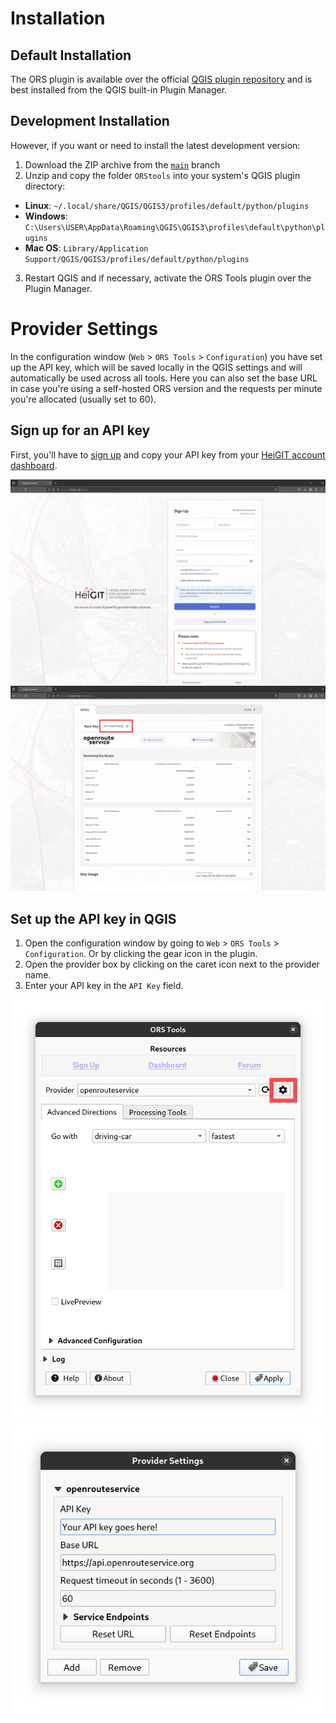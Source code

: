 # Installation

## Default Installation
The ORS plugin is available over the official [QGIS plugin repository](https://plugins.qgis.org/plugins/ORStools/) and is best installed from the QGIS built-in Plugin Manager.

## Development Installation
However, if you want or need to install the latest development version:
1. Download the ZIP archive from the [`main`](https://github.com/GIScience/orstools-qgis-plugin/tree/main) branch
2. Unzip and copy the folder `ORStools` into your system's QGIS plugin directory:
  - **Linux**: `~/.local/share/QGIS/QGIS3/profiles/default/python/plugins`
  - **Windows**: `C:\Users\USER\AppData\Roaming\QGIS\QGIS3\profiles\default\python\plugins`
  - **Mac OS**: `Library/Application Support/QGIS/QGIS3/profiles/default/python/plugins`
3. Restart QGIS and if necessary, activate the ORS Tools plugin over the Plugin Manager.

# Provider Settings

In the configuration window (`Web` > `ORS Tools` > `Configuration`) you have set up the API key, which will be saved
locally in the QGIS settings and will automatically be used across all tools. Here you can also set the base URL in
case you're using a self-hosted ORS version and the requests per minute you're allocated (usually set to 60).

## Sign up for an API key
First, you'll have to [sign up](https://account.heigit.org/signup) and copy your API key from
your [HeiGIT account dashboard](https://account.heigit.org).

![Signup webpage](public/signup_tab.png)
![openrouteservice dashboard](public/dashboard.png)


## Set up the API key in QGIS
1. Open the configuration window by going to `Web` > `ORS Tools` > `Configuration`. Or by clicking the gear icon in the plugin.
2. Open the provider box by clicking on the caret icon next to the provider name.
3. Enter your API key in the `API Key` field.

![config_icon_gui.png](public/config_icon_gui.png)
![config_gui.png](public/config_gui.png)